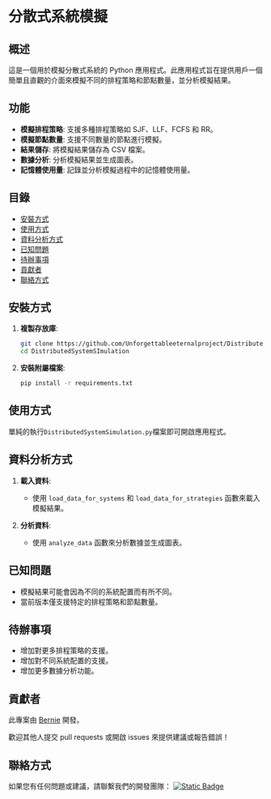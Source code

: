 ﻿# 分散式系統模擬

## 概述

這是一個用於模擬分散式系統的 Python 應用程式。此應用程式旨在提供用戶一個簡單且直觀的介面來模擬不同的排程策略和節點數量，並分析模擬結果。

## 功能

- **模擬排程策略**: 支援多種排程策略如 SJF、LLF、FCFS 和 RR。
- **模擬節點數量**: 支援不同數量的節點進行模擬。
- **結果儲存**: 將模擬結果儲存為 CSV 檔案。
- **數據分析**: 分析模擬結果並生成圖表。
- **記憶體使用量**: 記錄並分析模擬過程中的記憶體使用量。

## 目錄

- [安裝方式](#安裝方式)
- [使用方式](#使用方式)
- [資料分析方式](#資料分析方式)
- [已知問題](#已知問題)
- [待辦事項](#待辦事項)
- [貢獻者](#貢獻者)
- [聯絡方式](#聯絡方式)

## 安裝方式

1. **複製存放庫**:
    
    ```bash
    git clone https://github.com/Unforgettableeternalproject/DistributedSystemSImulation
    cd DistributedSystemSImulation
    ```
    
2. **安裝附屬檔案**:
    ```bash
    pip install -r requirements.txt
    ```

## 使用方式

單純的執行`DistributedSystemSimulation.py`檔案即可開啟應用程式。

## 資料分析方式

1. **載入資料**:
    - 使用 `load_data_for_systems` 和 `load_data_for_strategies` 函數來載入模擬結果。

2. **分析資料**:
    - 使用 `analyze_data` 函數來分析數據並生成圖表。

## 已知問題

- 模擬結果可能會因為不同的系統配置而有所不同。
- 當前版本僅支援特定的排程策略和節點數量。

## 待辦事項

- 增加對更多排程策略的支援。
- 增加對不同系統配置的支援。
- 增加更多數據分析功能。

## 貢獻者

此專案由 [Bernie](https://github.com/Unforgettableeternalproject) 開發。

歡迎其他人提交 pull requests 或開啟 issues 來提供建議或報告錯誤！

## 聯絡方式

如果您有任何問題或建議，請聯繫我們的開發團隊：
[![Static Badge](https://img.shields.io/badge/mail-Bernie-blue)](mailto:ptyc4076@gmail.com)
